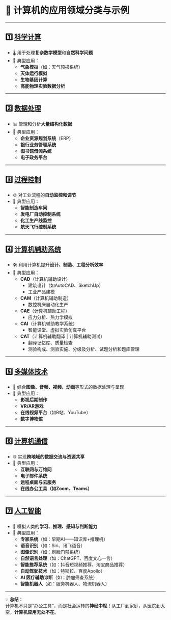 # 🚀 计算机的应用领域分类与示例

---

## 1️⃣ **[科学计算](https://zh.wikipedia.org/wiki/%E7%A7%91%E5%AD%A6%E8%AE%A1%E7%AE%97)**

- 🌡️ 用于处理**复杂数学模型**和**自然科学问题**
- 📌 典型应用：
  - **气象模拟**（如：天气预报系统）
  - **天体运行模拟**
  - **生物基因计算**
  - **高能物理实验数据分析**

---

## 2️⃣ **[数据处理](https://zh.wikipedia.org/wiki/%E4%BF%A1%E6%81%AF%E5%A4%84%E7%90%86)**

- 📊 管理和分析**大量结构化数据**
- 📌 典型应用：
  - **企业资源规划系统**（ERP）
  - **银行业务管理系统**
  - **图书馆借阅系统**
  - **电子政务平台**

---

## 3️⃣ **[过程控制](https://zh.wikipedia.org/wiki/%E8%BF%87%E7%A8%8B%E6%8E%A7%E5%88%B6)**

- ⚙️ 对工业流程的**自动监控和调节**
- 📌 典型应用：
  - **智能制造车间**
  - **发电厂自动控制系统**
  - **化工生产线监控**
  - **航天飞行控制系统**

---

## 4️⃣ **[计算机辅助系统](https://zh.wikipedia.org/w/index.php?search=%E8%AE%A1%E7%AE%97%E6%9C%BA%E8%BE%85%E5%8A%A9%E7%B3%BB%E7%BB%9F&title=Special%3A%E6%90%9C%E7%B4%A2&ns0=1)**

- 🛠️ 利用计算机提升**设计、制造、工程分析效率**
- 📌 典型应用：
  - **CAD**（计算机辅助设计）
    - 建筑设计（如AutoCAD、SketchUp）
    - 工业产品建模
  - **CAM**（计算机辅助制造）
    - 数控机床自动化生产
  - **CAE**（计算机辅助工程）
    - 应力分析、热力学模拟
  - **CAI**（计算机辅助教学系统）
    - 智能课堂、虚拟实验仿真平台
  - **CAT**（计算机辅助翻译 | 计算机辅助测试）
    - 翻译记忆库、质量检查
    - 测验构成、测验实施、分级及分析、试题分析和题库管理
	
---

## 5️⃣ **[多媒体技术](https://zh.wikipedia.org/wiki/%E5%A4%9A%E5%AA%92%E4%BD%93)**

- 🎨 综合**图像、音频、视频、动画**等形式的数据处理与呈现
- 📌 典型应用：
  - **影视后期制作**
  - **VR/AR游戏**
  - **在线视频平台**（如B站、YouTube）
  - **数字博物馆**

---

## 6️⃣ **[计算机通信](https://zh.wikipedia.org/wiki/%E8%AE%A1%E7%AE%97%E6%9C%BA%E9%80%9A%E4%BF%A1)**

- 🌐 实现**跨地域的数据交流与资源共享**
- 📌 典型应用：
  - **互联网与万维网**
  - **电子邮件系统**
  - **远程桌面与云服务**
  - **在线办公工具（如Zoom、Teams）**

---

## 7️⃣ **[人工智能](https://zh.wikipedia.org/wiki/%E4%BA%BA%E5%B7%A5%E6%99%BA%E8%83%BD)**

- 🧠 模拟人类的**学习、推理、感知与判断能力**
- 📌 典型应用：
  - **专家系统**（如：早期AI——知识库+推理机）
  - **语音识别**（如：Siri、讯飞语音）
  - **图像识别**（如：刷脸门禁系统）
  - **自然语言处理**（如：ChatGPT、百度文心一言）
  - **智能推荐系统**（如：抖音短视频推荐、淘宝商品推荐）
  - **自动驾驶技术**（如：特斯拉、百度Apollo）
  - **AI 医疗辅助诊断**（如：肿瘤筛查系统）
  - **智能机器人**（如：服务机器人、物流机器人）

---

💡 **总结**：  
计算机不只是“办公工具”，而是社会运转的**神经中枢**！从工厂到家庭，从医院到太空，**计算机应用无处不在**。

